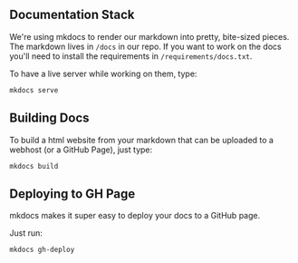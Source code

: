 ## Documentation Stack

We're using mkdocs to render our markdown into pretty, bite-sized pieces. The markdown lives in `/docs` in our repo. If you want to work on the docs you'll need to install the requirements in `/requirements/docs.txt`.

To have a live server while working on them, type:

```
mkdocs serve
```

## Building Docs

To build a html website from your markdown that can be uploaded to a webhost (or a GitHub Page),
just type:

```
mkdocs build
```

## Deploying to GH Page

mkdocs makes it super easy to deploy your docs to a GitHub page.

Just run:

```
mkdocs gh-deploy
```
